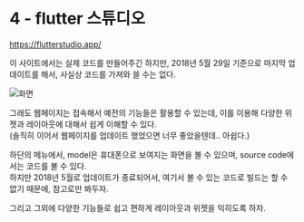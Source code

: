 # 4 - flutter 스튜디오

https://flutterstudio.app/

이 사이트에서는 실제 코드를 만들어주긴 하지만, 2018년 5월 29일 기준으로 마지막 업데이트를 해서, 사실상 코드를 가져와 쓸 수는 없다.

![화면](https://user-images.githubusercontent.com/48408417/82754619-0c829480-9e09-11ea-9482-d9d95dbed436.png)

그래도 웹페이지는 접속해서 예전의 기능들은 활용할 수 있는데, 이를 이용해 다양한 위젯과 레이아웃에 대해서 쉽게 이해할 수 있다.  
(솔직히 이어서 웹페이지를 업데이트 했었으면 너무 좋았을텐데.. 아쉽다.)

하단의 메뉴에서, model은 휴대폰으로 보여지는 화면을 볼 수 있으며, source code에서는 코드를 볼 수 있다.  
하지만 2018년 5월로 업데이트가 종료되어서, 여기서 볼 수 있는 코드로 빌드는 할 수 없기 때문에, 참고로만 봐두자.

그리고 그외에 다양한 기능들로 쉽고 편하게 레이아웃과 위젯을 익히도록 하자.